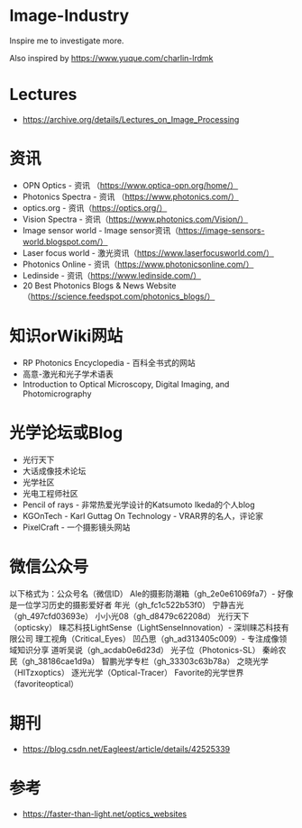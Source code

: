# Image-Industry

Inspire me to investigate more.

Also inspired by https://www.yuque.com/charlin-lrdmk


# Lectures

- https://archive.org/details/Lectures_on_Image_Processing


# 资讯
- OPN Optics - 资讯 （https://www.optica-opn.org/home/）
- Photonics Spectra - 资讯 （https://www.photonics.com/）
- optics.org - 资讯（https://optics.org/）
- Vision Spectra - 资讯（https://www.photonics.com/Vision/）
- Image sensor world - Image sensor资讯（https://image-sensors-world.blogspot.com/）
- Laser focus world - 激光资讯（https://www.laserfocusworld.com/）
- Photonics Online - 资讯（https://www.photonicsonline.com/）
- Ledinside - 资讯（https://www.ledinside.com/）
- 20 Best Photonics Blogs & News Website（https://science.feedspot.com/photonics_blogs/）

# 知识orWiki网站
- RP Photonics Encyclopedia - 百科全书式的网站
- 高意-激光和光子学术语表
- Introduction to Optical Microscopy, Digital Imaging, and Photomicrography

# 光学论坛或Blog
- 光行天下
- 大话成像技术论坛
- 光学社区
- 光电工程师社区
- Pencil of rays - 非常热爱光学设计的Katsumoto Ikeda的个人blog
- KGOnTech - Karl Guttag On Technology - VRAR界的名人，评论家
- PixelCraft - 一个摄影镜头网站

# 微信公众号
以下格式为：公众号名（微信ID）
Ale的摄影防潮箱（gh_2e0e61069fa7）- 好像是一位学习历史的摄影爱好者
年光（gh_fc1c522b53f0）
宁静吉光（gh_497cfd03693e）
小小光08（gh_d8479c62208d）
光行天下（opticsky）
睐芯科技LightSense（LightSenseInnovation）- 深圳睐芯科技有限公司
理工视角（Critical_Eyes）
凹凸思（gh_ad313405c009）- 专注成像领域知识分享
道听吴说（gh_acdab0e6d23d）
光子位（Photonics-SL）
秦岭农民（gh_38186cae1d9a）
智鹏光学专栏（gh_33303c63b78a）
之晓光学（HITzxoptics）
逐光光学（Optical-Tracer）
Favorite的光学世界（favoriteoptical）




# 期刊

- https://blog.csdn.net/Eagleest/article/details/42525339


# 参考
- https://faster-than-light.net/optics_websites

